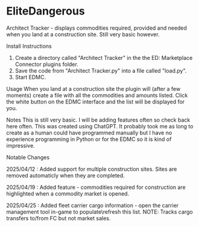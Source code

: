 # EliteDangerous

Architect Tracker - displays commodities required, provided and needed when you land at a construction site. Still very basic however.

Install Instructions
1. Create a directory called "Architect Tracker" in the the ED: Marketplace Connector plugins folder.
2. Save the code from "Architect Tracker.py" into a file called "load.py".
3. Start EDMC.

Usage
When you land at a construction site the plugin will (after a few moments) create a file with all the commodities and amounts listed. Click the white button on the EDMC interface and the list will be displayed for you.

Notes
This is still very basic. I will be adding features often so check back here often.
This was created using ChatGPT. It probably took me as long to create as a human could have programmed manually but I have no experience programming in Python or for the EDMC so it is kind of impressive.

Notable Changes

2025/04/12 : Added support for multiple construction sites. Sites are removed automaticly when they are completed.

2025/04/19 : Added feature - commodities required for construction are highlighted when a commodity market is opened.

2025/04/25 : Added fleet carrier cargo information - open the carrier management tool in-game to populate\refresh this list. NOTE: Tracks cargo transfers to/from FC but not market sales.
